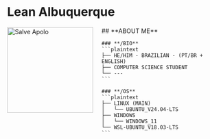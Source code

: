 <!-- README.md -->

<h1>Lean Albuquerque</h1>

<div style="display: flex; align-items: left;">
  <img src="https://data.moonscdn.com/prompt/slices/3/watermarked/apollo-god-sun-background_jn77m.png" width="200px" alt="Salve Apolo" style="margin-right: 20px;"/>
  
  <div>
    ## **ABOUT ME**

    ### **/BIO**
    ```plaintext
    ├── HE/HIM - BRAZILIAN - (PT/BR + ENGLISH)
    ├── COMPUTER SCIENCE STUDENT
    └── ---
    ```

    ### **/OS**
    ```plaintext
    ├── LINUX (MAIN)
    │   └── UBUNTU_V24.04-LTS
    ├── WINDOWS
    │   └── WINDOWS_11
    └── WSL-UBUNTU_V18.03-LTS
    ```
  </div>
</div>
